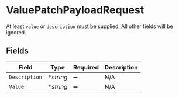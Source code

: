 # ValuePatchPayloadRequest

At least `value` or `description` must be supplied. All other fields will be ignored.




## Fields

| Field              | Type               | Required           | Description        |
| ------------------ | ------------------ | ------------------ | ------------------ |
| `Description`      | **string*          | :heavy_minus_sign: | N/A                |
| `Value`            | **string*          | :heavy_minus_sign: | N/A                |